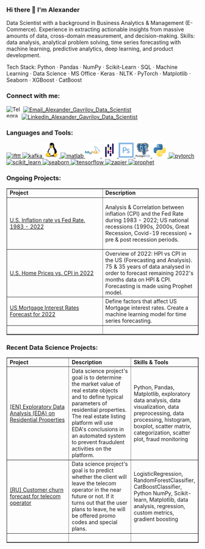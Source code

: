 <h3 align="left">Hi there 👋 I'm Alexander</h3>
<p>Data Scientist with a background in Business Analytics & Management (E-Commerce). Experience in extracting actionable insights from massive amounts of data, cross-domain measurement, and decision-making. Skills: data analysis, analytical problem solving, time series forecasting with machine learning, predictive analytics, deep learning, and product development.</p>

<p>Tech Stack: Python · Pandas · NumPy · Scikit-Learn · SQL · Machine Learning · Data Science · MS Office · Keras · NLTK · PyTorch · Matplotlib · Seaborn · XGBoost · CatBoost</p>

<h3 style="text-align: left;" align="left">Connect with me:</h3>
<p style="text-align: left;" align="left"><a href="https://t.me/gavrilov_se" target="blank"><img style="float: left;" src="https://www.svgrepo.com/show/349527/telegram.svg" alt="Telegram_Alexander_Gavrilov_Data_Scientist" width="40" height="30" align="center" /></a>&nbsp;<a href="mailto:alexander@gavrilov.se" target="blank"><img src="https://www.clipartmax.com/png/full/91-913506_computer-icons-email-address-clip-art-icon-email-vector-png.png" alt="Email_Alexander_Gavrilov_Data_Scientist" width="30" height="30" align="center" /></a>&nbsp; <a href="https://www.linkedin.com/in/GVRQ/" target="blank"><img src="https://upload.wikimedia.org/wikipedia/commons/thumb/8/81/LinkedIn_icon.svg/72px-LinkedIn_icon.svg.png" alt="Linkedin_Alexander_Gavrilov_Data_Scientist" width="30" height="30" align="center" /></a></p>

<h3 align="left">Languages and Tools:</h3>
<p align="left"> <a href="https://ifttt.com/" target="_blank" rel="noreferrer"> <img src="https://www.vectorlogo.zone/logos/ifttt/ifttt-ar21.svg" alt="ifttt" width="40" height="40"/> </a> <a href="https://kafka.apache.org/" target="_blank" rel="noreferrer"> <img src="https://www.vectorlogo.zone/logos/apache_kafka/apache_kafka-icon.svg" alt="kafka" width="40" height="40"/> </a> <a href="https://www.linux.org/" target="_blank" rel="noreferrer"> <img src="https://raw.githubusercontent.com/devicons/devicon/master/icons/linux/linux-original.svg" alt="linux" width="40" height="40"/> </a> <a href="https://www.mathworks.com/" target="_blank" rel="noreferrer"> <img src="https://upload.wikimedia.org/wikipedia/commons/2/21/Matlab_Logo.png" alt="matlab" width="40" height="40"/> </a> <a href="https://www.mysql.com/" target="_blank" rel="noreferrer"> <img src="https://raw.githubusercontent.com/devicons/devicon/master/icons/mysql/mysql-original-wordmark.svg" alt="mysql" width="40" height="40"/> </a> <a href="https://pandas.pydata.org/" target="_blank" rel="noreferrer"> <img src="https://raw.githubusercontent.com/devicons/devicon/2ae2a900d2f041da66e950e4d48052658d850630/icons/pandas/pandas-original.svg" alt="pandas" width="40" height="40"/> </a> <a href="https://www.photoshop.com/en" target="_blank" rel="noreferrer"> <img src="https://raw.githubusercontent.com/devicons/devicon/master/icons/photoshop/photoshop-line.svg" alt="photoshop" width="40" height="40"/> </a> <a href="https://www.postgresql.org" target="_blank" rel="noreferrer"> <img src="https://raw.githubusercontent.com/devicons/devicon/master/icons/postgresql/postgresql-original-wordmark.svg" alt="postgresql" width="40" height="40"/> </a> <a href="https://www.python.org" target="_blank" rel="noreferrer"> <img src="https://raw.githubusercontent.com/devicons/devicon/master/icons/python/python-original.svg" alt="python" width="40" height="40"/> </a> <a href="https://pytorch.org/" target="_blank" rel="noreferrer"> <img src="https://www.vectorlogo.zone/logos/pytorch/pytorch-icon.svg" alt="pytorch" width="40" height="40"/> </a> <a href="https://scikit-learn.org/" target="_blank" rel="noreferrer"> <img src="https://upload.wikimedia.org/wikipedia/commons/0/05/Scikit_learn_logo_small.svg" alt="scikit_learn" width="40" height="40"/> </a> <a href="https://seaborn.pydata.org/" target="_blank" rel="noreferrer"> <img src="https://seaborn.pydata.org/_images/logo-mark-lightbg.svg" alt="seaborn" width="40" height="40"/> </a> <a href="https://www.tensorflow.org" target="_blank" rel="noreferrer"> <img src="https://www.vectorlogo.zone/logos/tensorflow/tensorflow-icon.svg" alt="tensorflow" width="40" height="40"/> </a> <a href="https://zapier.com" target="_blank" rel="noreferrer"> <img src="https://www.vectorlogo.zone/logos/zapier/zapier-icon.svg" alt="zapier" width="40" height="40"/> </a> <a href="https://facebook.github.io/prophet/" target="_blank" rel="noreferrer"> <img src="https://forecastr-io.herokuapp.com/static/img/facebook_prophet_icon.png" alt="prophet" width="40" height="40"/> </a> </p>

<h3 align="left">Ongoing Projects:</h3>

<table style="border-collapse: collapse; width: 100%;" border="1">
<tbody>
<tr>
<td style="width: 50%;"><strong>Project</strong></td>
<td style="width: 50%;"><strong>Description</strong></td>
</tr>
<tr>
<td style="width: 50%;"><a href="https://github.com/GVRQ/U.S.-CPI-vs-Fed-Rate/">U.S. Inflation rate vs Fed Rate. 1983 - 2022</a></td>
<td style="width: 50%;">
<p>Analysis &amp; Correlation between inflation (CPI) and the Fed Rate during 1983 - 2022; US national recessions (1990s, 2000s, Great Recession, Covid-19 recession) + pre &amp; post recession periods.</p>
</td>
</tr>
<tr>
<td style="width: 50%;"><a href="https://github.com/GVRQ/US_HPI_vs_CPI_2022">U.S. Home Prices vs. CPI in 2022</a></td>
<td style="width: 50%;">Overview of 2022: HPI vs CPI in the US (Forecasting and Analysis). 75 &amp; 35 years of data analysed in order to forecast remaining 2022's months data on HPI &amp; CPI. Forecasting is made using Prophet model.</td>
</tr>
<tr>
<td style="width: 50%;"><a href="https://github.com/GVRQ/Mortgage-Rates-Forecast">US Mortgage Interest Rates Forecast for 2022</a></td>
<td style="width: 50%;">Define factors that affect US Mortgage interest rates. Create a machine learning model for time series forecasting.</td>
</tr>
<tr>
<td style="width: 50%;">&nbsp;</td>
<td style="width: 50%;">&nbsp;</td>
</tr>
</tbody>
</table>

<h3 align="left">Recent Data Science Projects:</h3>
<table style="border-collapse: collapse; width: 100%;" border="1">
<tbody>
<tr>
<td style="width: 33.333333%;"><strong>Project</strong></td>
<td style="width: 33.333333%;"><strong>Description</strong></td>
<td style="width: 33.333333%;"><strong>Skills &amp; Tools</strong></td>
</tr>
<tr>
<td style="width: 33.333333%;"><a href="https://github.com/GVRQ/Real_Estate_EDA">[EN] Exploratory Data Analysis (EDA) on Residential Properties</a></td>
<td style="width: 33.333333%;">Data science project's goal is to determine the market value of real estate objects and to define typical parameters of residential properties. The real estate listing platform will use EDA's conclusions in an automated system to prevent fraudulent activities on the platform.</td>
<td style="width: 33.333333%;">Python, Pandas, Matplotlib, exploratory data analysis, data visualization, data preprocessing, data processing, histogram, boxplot, scatter matrix, categorization, scatter plot, fraud monitoring</td>
</tr>
<tr>
<td style="width: 33.333333%;"><a href="https://github.com/GVRQ/customer_churn_prediction">[RU] Customer churn forecast for telecom operator</a></td>
<td style="width: 33.333333%;">Data science project's goal is to predict whether the client will leave the telecom operator in the near future or not. If it turns out that the user plans to leave, he will be offered promo codes and special plans.</td>
<td style="width: 33.333333%;">LogisticRegression, RandomForestClassifier, CatBoostClassifier, Python NumPy, Scikit-learn, Matplotlib, data analysis, regression, custom metrics, gradient boosting</td>
</tr>
<tr>
<td style="width: 33.333333%;">&nbsp;</td>
<td style="width: 33.333333%;">&nbsp;</td>
<td style="width: 33.333333%;">&nbsp;</td>
</tr>
</tbody>
</table>
